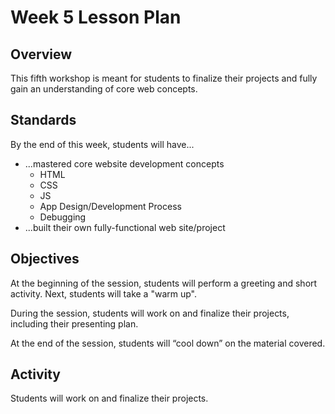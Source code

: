# Week 5 Lesson Plan

## Overview

This fifth workshop is meant for students to finalize their projects and fully gain an
understanding of core web concepts.

## Standards

By the end of this week, students will have...
* ...mastered core website development concepts
    * HTML
    * CSS
    * JS
    * App Design/Development Process
    * Debugging
* ...built their own fully-functional web site/project

## Objectives

At the beginning of the session, students will perform a greeting and short activity. Next, students will take a "warm up".

During the session, students will work on and finalize their projects, including their presenting plan.

At the end of the session, students will “cool down” on the material covered.

## Activity

Students will work on and finalize their projects.
